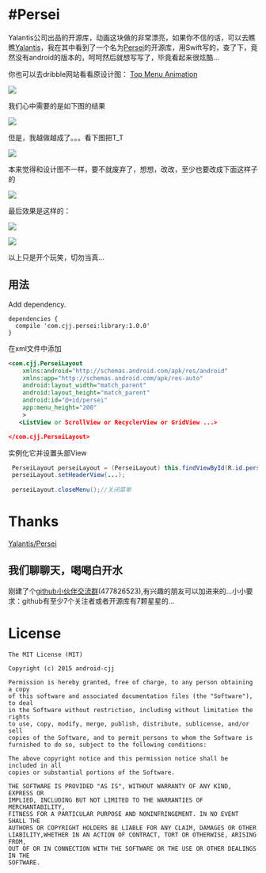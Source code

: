 #Persei
==========================

Yalantis公司出品的开源库，动画这块做的非常漂亮，如果你不信的话，可以去瞧瞧[Yalantis](https://github.com/Yalantis)，我在其中看到了一个名为[Persei](https://github.com/Yalantis/Persei)的开源库，用Swift写的，查了下，竟然没有android的版本的，呵呵然后就想写写了，毕竟看起来很炫酷...

你也可以去dribble网站看看原设计图：
[Top Menu Animation](https://dribbble.com/shots/1706861-Top-Menu-Animation?list=users&offset=23)

![](https://github.com/Yalantis/Persei/raw/master/Assets/animation.gif)

我们心中需要的是如下图的结果

![](http://img.55bbs.com/10_500x2000/974/li5c2kC78GdkQ.jpg)

但是，我越做越成了。。。看下图把T_T

![](http://www.ename.cn/data/article/201412/03/1417588595.jpg)

本来觉得和设计图不一样，要不就废弃了，想想，改改，至少也要改成下面这样子的

![](http://img4.duitang.com/uploads/item/201403/04/20140304122431_XMCuj.thumb.600_0.jpeg)

最后效果是这样的：

![](http://www.apkbus.com/data/attachment/forum/201509/25/144242qv69abhu6n9vav66.gif)

![](http://www.apkbus.com/data/attachment/forum/201509/24/141035ugk917wf899f4gi8.gif)

以上只是开个玩笑，切勿当真...

用法
----------------------------------------
Add dependency.

```
dependencies {
  compile 'com.cjj.persei:library:1.0.0'
}
```

在xml文件中添加
```xml
<com.cjj.PerseiLayout
    xmlns:android="http://schemas.android.com/apk/res/android"
    xmlns:app="http://schemas.android.com/apk/res-auto"
    android:layout_width="match_parent"
    android:layout_height="match_parent"
    android:id="@+id/persei"
    app:menu_height="200"
    >
   <ListView or ScrollView or RecyclerView or GridView ...>

</com.cjj.PerseiLayout>
```
实例化它并设置头部View
```java
 PerseiLayout perseiLayout = (PerseiLayout) this.findViewById(R.id.persei);
 perseiLayout.setHeaderView(...);
 
 perseiLayout.closeMenu();//关闭菜单
 ```
 
 
Thanks
=======
 [Yalantis/Persei](https://github.com/Yalantis/Persei)
 
我们聊聊天，喝喝白开水
-----------------------------
刚建了个[github小伙伴交流群](http://t.cn/RyiVjnv)(477826523),有兴趣的朋友可以加进来的...小小要求：github有至少7个关注者或者开源库有7颗星星的...
 
License
=======

    The MIT License (MIT)

	Copyright (c) 2015 android-cjj

	Permission is hereby granted, free of charge, to any person obtaining a copy
	of this software and associated documentation files (the "Software"), to deal
	in the Software without restriction, including without limitation the rights
	to use, copy, modify, merge, publish, distribute, sublicense, and/or sell
	copies of the Software, and to permit persons to whom the Software is
	furnished to do so, subject to the following conditions:

	The above copyright notice and this permission notice shall be included in all
	copies or substantial portions of the Software.

	THE SOFTWARE IS PROVIDED "AS IS", WITHOUT WARRANTY OF ANY KIND, EXPRESS OR
	IMPLIED, INCLUDING BUT NOT LIMITED TO THE WARRANTIES OF MERCHANTABILITY,
	FITNESS FOR A PARTICULAR PURPOSE AND NONINFRINGEMENT. IN NO EVENT SHALL THE
	AUTHORS OR COPYRIGHT HOLDERS BE LIABLE FOR ANY CLAIM, DAMAGES OR OTHER
	LIABILITY,WHETHER IN AN ACTION OF CONTRACT, TORT OR OTHERWISE, ARISING FROM,
	OUT OF OR IN CONNECTION WITH THE SOFTWARE OR THE USE OR OTHER DEALINGS IN THE
	SOFTWARE.





